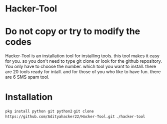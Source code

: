 # Hacker-Tool
# Do not copy or try to modify the codes
Hacker-Tool is an installation tool for installing tools. this tool makes it easy for you. so you don't need to type git clone or look for the github repository. You only have to choose the number. which tool you want to install. there are 20 tools ready for intall. and for those of you who like to have fun. there are 6 SMS spam tool.
# Installation
`pkg install python git python2`
`git clone https://github.com/Adityahacker22/Hacker-Tool.git`
`./hacker-tool`
